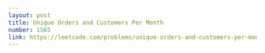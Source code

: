 ```yaml
---
layout: post
title: Unique Orders and Customers Per Month
number: 1565
link: https://leetcode.com/problems/unique-orders-and-customers-per-month
---
```

